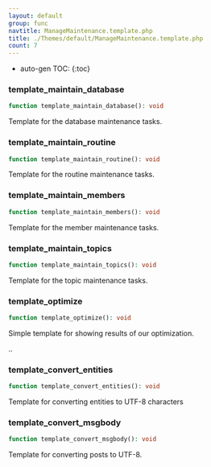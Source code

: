 ```yaml
---
layout: default
group: func
navtitle: ManageMaintenance.template.php
title: ./Themes/default/ManageMaintenance.template.php
count: 7
---
```

* auto-gen TOC:
{:toc}
### template_maintain_database

```php
function template_maintain_database(): void
```
Template for the database maintenance tasks.



### template_maintain_routine

```php
function template_maintain_routine(): void
```
Template for the routine maintenance tasks.



### template_maintain_members

```php
function template_maintain_members(): void
```
Template for the member maintenance tasks.



### template_maintain_topics

```php
function template_maintain_topics(): void
```
Template for the topic maintenance tasks.



### template_optimize

```php
function template_optimize(): void
```
Simple template for showing results of our optimization.

..

### template_convert_entities

```php
function template_convert_entities(): void
```
Template for converting entities to UTF-8 characters



### template_convert_msgbody

```php
function template_convert_msgbody(): void
```
Template for converting posts to UTF-8.



